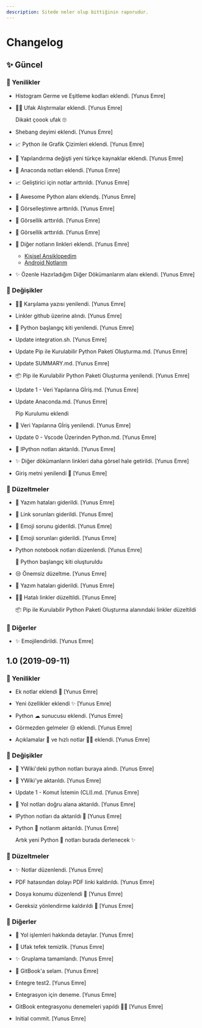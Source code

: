 ```yaml
---
description: Sitede neler olup bittiğinin raporudur.
---
```

# Changelog


## ✨ Güncel

### 🚀 Yenilikler

* Histogram Germe ve Eşitleme kodları eklendi. [Yunus Emre]

* 👨‍💻 Ufak Alıştırmalar eklendi. [Yunus Emre]

  Dikakt çoook ufak 🙄

* Shebang deyimi eklendi. [Yunus Emre]

* 📈 Python ile Grafik Çizimleri eklendi. [Yunus Emre]

* 🗽 Yapılandırma değişti yeni türkçe kaynaklar eklendi. [Yunus Emre]

* 🐍 Anaconda notları eklendi. [Yunus Emre]

* 📈 Geliştirici için notlar arttırıldı. [Yunus Emre]

* 🚀 Awesome Python alanı eklendş. [Yunus Emre]

* 🚀 Görselleştimre arttırıldı. [Yunus Emre]

* 🚀 Görsellik arttırıldı. [Yunus Emre]

* 🚀 Görsellik arttırıldı. [Yunus Emre]

* 🔗 Diğer notların linkleri eklendi. [Yunus Emre]

  - [Kişisel Ansiklopedim](https://wiki.yemreak.com/)
  - [Android Notlarım](https://android.yemreak.com/)

* ✨ Özenle Hazırladığım Diğer Dökümanlarım alanı eklendi. [Yunus Emre]

### 🌌 Değişikler

* 🙋‍♂️ Karşılama yazısı yenilendi. [Yunus Emre]

* Linkler github üzerine alındı. [Yunus Emre]

* 🧰 Python başlangıç kiti yenilendi. [Yunus Emre]

* Update integration.sh. [Yunus Emre]

* Update Pip ile Kurulabilir Python Paketi Oluşturma.md. [Yunus Emre]

* Update SUMMARY.md. [Yunus Emre]

* 📦 Pip ile Kurulabilir Python Paketi Oluşturma yenilendi. [Yunus Emre]

* Update 1 - Veri Yapılarına Gİriş.md. [Yunus Emre]

* Update Anaconda.md. [Yunus Emre]

  Pip Kurulumu eklendi

* 🚪 Veri Yapılarına Gİriş yenilendi. [Yunus Emre]

* Update 0 - Vscode Üzerinden Python.md. [Yunus Emre]

* 🚙 IPython notları aktarıldı. [Yunus Emre]

* ✨ Diğer dökümanların linkleri daha görsel hale getirildi. [Yunus Emre]

* Giriş metni yenilendi 🚀 [Yunus Emre]

### 🗽 Düzeltmeler

* 🐞 Yazım hataları giderildi. [Yunus Emre]

* 🐞 Link sorunları giderildi. [Yunus Emre]

* 🐞 Emoji sorunu giderildi. [Yunus Emre]

* 🐞 Emoji sorunları giderildi. [Yunus Emre]

* Python notebook notları düzenlendi. [Yunus Emre]

  🧰 Python başlangıç kiti oluşturuldu

* 😒 Önemsiz düzeltme. [Yunus Emre]

* 🐛 Yazım hataları giderildi. [Yunus Emre]

* 👨‍🔧 Hatalı linkler düzeltildi. [Yunus Emre]

  📦 Pip ile Kurulabilir Python Paketi Oluşturma alanındaki linkler düzeltildi

### 📡 Diğerler

* ✨ Emojilendirildi. [Yunus Emre]


## 1.0 (2019-09-11)

### 🚀 Yenilikler

* Ek notlar eklendi 🚀 [Yunus Emre]

* Yeni özellikler eklendi ✨ [Yunus Emre]

* Python ☁ sunucusu eklendi. [Yunus Emre]

* Görmezden gelmeler 😒 eklendi. [Yunus Emre]

* Açıklamalar 📃 ve hızlı notlar 🏃‍♀️ eklendi. [Yunus Emre]

### 🌌 Değişikler

* 📖 YWiki'deki python notları buraya alındı. [Yunus Emre]

* 📖 YWiki'ye aktarıldı. [Yunus Emre]

* Update 1 - Komut İstemin (CLI).md. [Yunus Emre]

* 🚙 Yol notları doğru alana aktarıldı. [Yunus Emre]

* IPython notları da aktarıldı 🚀 [Yunus Emre]

* Python 🐍 notlarım aktarıldı. [Yunus Emre]

  Artık yeni Python 🐍 notları burada derlenecek ✨

### 🗽 Düzeltmeler

* ✨ Notlar düzenlendi. [Yunus Emre]

* PDF hatasından dolayı PDF linki kaldırıldı. [Yunus Emre]

* Dosya konumu düzenlendi 🐛 [Yunus Emre]

* Gereksiz yönlendirme kaldırıldı 🧹 [Yunus Emre]

### 📡 Diğerler

* 🎌 Yol işlemleri hakkında detaylar. [Yunus Emre]

* 🧹 Ufak tefek temizlik. [Yunus Emre]

* ✨ Gruplama tamamlandı. [Yunus Emre]

* 🔮 GitBook'a selam. [Yunus Emre]

* Entegre test2. [Yunus Emre]

* Entegrasyon için deneme. [Yunus Emre]

* GitBook entegrasyonu denemeleri yapıldı 👨‍🔧 [Yunus Emre]

* Initial commit. [Yunus Emre]


